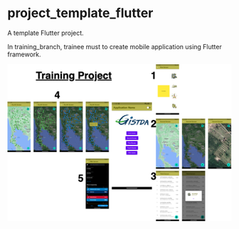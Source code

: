 # project_template_flutter

A template Flutter project.

In training_branch, trainee must to create mobile application using Flutter framework.

![[alt text](http://url/to/img.png)](https://github.com/BoonyasithKho/project_template_flutter/blob/training_branch_solve/assets/images/Output_TrainingProject.png)
